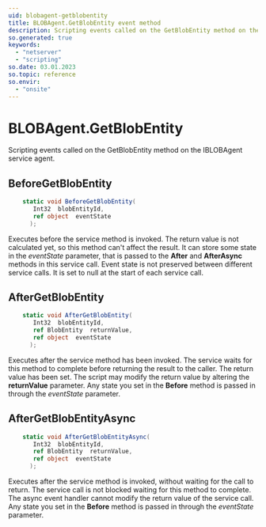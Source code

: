 ```yaml
---
uid: blobagent-getblobentity
title: BLOBAgent.GetBlobEntity event method
description: Scripting events called on the GetBlobEntity method on the BLOBAgent service agent.
so.generated: true
keywords:
  - "netserver"
  - "scripting"
so.date: 03.01.2023
so.topic: reference
so.envir:
  - "onsite"
---
```

# BLOBAgent.GetBlobEntity

Scripting events called on the <see cref='M:SuperOffice.CRM.Services.IBLOBAgent.GetBlobEntity'>GetBlobEntity</see> method on the <see cref='IBLOBAgent'>IBLOBAgent</see>  service agent.

## BeforeGetBlobEntity
```cs
    static void BeforeGetBlobEntity(
       Int32  blobEntityId,
       ref object  eventState
      );
```
Executes before the service method is invoked.
The return value is not calculated yet, so this method can't affect the result.
It can store some state in the *eventState* parameter, that is passed to the **After** and **AfterAsync** methods in this service call.
Event state is not preserved between different service calls. It is set to null at the start of each service call.
## AfterGetBlobEntity
```cs
    static void AfterGetBlobEntity(
       Int32  blobEntityId,
       ref BlobEntity  returnValue,
       ref object  eventState
      );
```
Executes after the service method has been invoked. The service waits for this method to complete before returning the result to the caller.
The return value has been set. The script may modify the return value by altering the **returnValue** parameter.
Any state you set in the **Before** method is passed in through the *eventState* parameter.
## AfterGetBlobEntityAsync
```cs
    static void AfterGetBlobEntityAsync(
       Int32  blobEntityId,
       ref BlobEntity  returnValue,
       ref object  eventState
      );
```
Executes after the service method is invoked, without waiting for the call to return.
The service call is not blocked waiting for this method to complete.
The async event handler cannot modify the return value of the service call.
Any state you set in the **Before** method is passed in through the *eventState* parameter.

